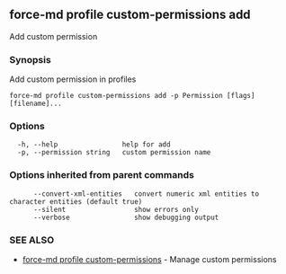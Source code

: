 ## force-md profile custom-permissions add

Add custom permission

### Synopsis

Add custom permission in profiles

```
force-md profile custom-permissions add -p Permission [flags] [filename]...
```

### Options

```
  -h, --help                help for add
  -p, --permission string   custom permission name
```

### Options inherited from parent commands

```
      --convert-xml-entities   convert numeric xml entities to character entities (default true)
      --silent                 show errors only
      --verbose                show debugging output
```

### SEE ALSO

* [force-md profile custom-permissions](force-md_profile_custom-permissions.md)	 - Manage custom permissions

